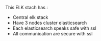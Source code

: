This ELK stach has : 

- Central elk stack 
- Have 3 nodes cluster elasticsearch 
- Each elasticsearch speaks safe with ssl 
- All communication are secure with ssl 
